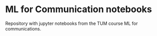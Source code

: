 # ML for Communication notebooks
Repository with jupyter notebooks from the TUM course ML for communications.
